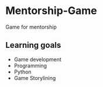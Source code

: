 Mentorship-Game
===============

Game for mentorship

Learning goals
--------------
* Game development
* Programming
* Python
* Game Storylining